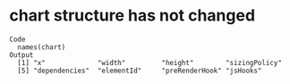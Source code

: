 # chart structure has not changed

    Code
      names(chart)
    Output
      [1] "x"             "width"         "height"        "sizingPolicy" 
      [5] "dependencies"  "elementId"     "preRenderHook" "jsHooks"      

